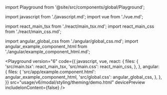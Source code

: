 import Playground from '@site/src/components/global/Playground';

import javascript from './javascript.md';
import vue from './vue.md';

import react_main_tsx from './react/main_tsx.md';
import react_main_css from './react/main_css.md';

import angular_global_css from './angular/global_css.md';
import angular_example_component_html from './angular/example_component_html.md';

<Playground
  version="6"
  code={{
    javascript,
    vue,
    react: {
      files: {
        'src/main.tsx': react_main_tsx,
        'src/main.css': react_main_css,
      },
    },
    angular: {
      files: {
        'src/app/example.component.html': angular_example_component_html,
        'src/global.css': angular_global_css,
      },
    },
  }}
  src="usage/v6/modal/styling/theming/demo.html"
  devicePreview
  includeIonContent={false}
/>
